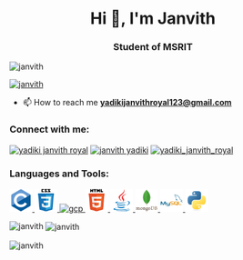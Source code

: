 <h1 align="center">Hi 👋, I'm Janvith</h1>
<h3 align="center">Student of MSRIT</h3>

<p align="left"> <img src="https://komarev.com/ghpvc/?username=janvith&label=Profile%20views&color=0e75b6&style=flat" alt="janvith" /> </p>

<p align="left"> <a href="https://github.com/ryo-ma/github-profile-trophy"><img src="https://github-profile-trophy.vercel.app/?username=janvith" alt="janvith" /></a> </p>

- 📫 How to reach me **yadikijanvithroyal123@gmail.com**

<h3 align="left">Connect with me:</h3>
<p align="left">
<a href="https://linkedin.com/in/yadiki janvith royal" target="blank"><img align="center" src="https://raw.githubusercontent.com/rahuldkjain/github-profile-readme-generator/master/src/images/icons/Social/linked-in-alt.svg" alt="yadiki janvith royal" height="30" width="40" /></a>
<a href="https://fb.com/janvith yadiki" target="blank"><img align="center" src="https://raw.githubusercontent.com/rahuldkjain/github-profile-readme-generator/master/src/images/icons/Social/facebook.svg" alt="janvith yadiki" height="30" width="40" /></a>
<a href="https://instagram.com/yadiki_janvith_royal" target="blank"><img align="center" src="https://raw.githubusercontent.com/rahuldkjain/github-profile-readme-generator/master/src/images/icons/Social/instagram.svg" alt="yadiki_janvith_royal" height="30" width="40" /></a>
</p>

<h3 align="left">Languages and Tools:</h3>
<p align="left"> <a href="https://www.cprogramming.com/" target="_blank" rel="noreferrer"> <img src="https://raw.githubusercontent.com/devicons/devicon/master/icons/c/c-original.svg" alt="c" width="40" height="40"/> </a> <a href="https://www.w3schools.com/css/" target="_blank" rel="noreferrer"> <img src="https://raw.githubusercontent.com/devicons/devicon/master/icons/css3/css3-original-wordmark.svg" alt="css3" width="40" height="40"/> </a> <a href="https://cloud.google.com" target="_blank" rel="noreferrer"> <img src="https://www.vectorlogo.zone/logos/google_cloud/google_cloud-icon.svg" alt="gcp" width="40" height="40"/> </a> <a href="https://www.w3.org/html/" target="_blank" rel="noreferrer"> <img src="https://raw.githubusercontent.com/devicons/devicon/master/icons/html5/html5-original-wordmark.svg" alt="html5" width="40" height="40"/> </a> <a href="https://www.java.com" target="_blank" rel="noreferrer"> <img src="https://raw.githubusercontent.com/devicons/devicon/master/icons/java/java-original.svg" alt="java" width="40" height="40"/> </a> <a href="https://www.mongodb.com/" target="_blank" rel="noreferrer"> <img src="https://raw.githubusercontent.com/devicons/devicon/master/icons/mongodb/mongodb-original-wordmark.svg" alt="mongodb" width="40" height="40"/> </a> <a href="https://www.mysql.com/" target="_blank" rel="noreferrer"> <img src="https://raw.githubusercontent.com/devicons/devicon/master/icons/mysql/mysql-original-wordmark.svg" alt="mysql" width="40" height="40"/> </a> <a href="https://www.python.org" target="_blank" rel="noreferrer"> <img src="https://raw.githubusercontent.com/devicons/devicon/master/icons/python/python-original.svg" alt="python" width="40" height="40"/> </a> </p>

<p><img align="left" src="https://github-readme-stats.vercel.app/api/top-langs?username=janvith&show_icons=true&locale=en&layout=compact" alt="janvith" /></p>

<p>&nbsp;<img align="center" src="https://github-readme-stats.vercel.app/api?username=janvith&show_icons=true&locale=en" alt="janvith" /></p>

<p><img align="center" src="https://github-readme-streak-stats.herokuapp.com/?user=janvith&" alt="janvith" /></p>
